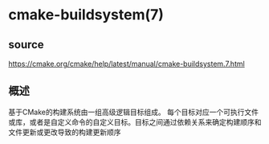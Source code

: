 # cmake-buildsystem(7) 

## source 
https://cmake.org/cmake/help/latest/manual/cmake-buildsystem.7.html

## 概述
基于CMake的构建系统由一组高级逻辑目标组成。 每个目标对应一个可执行文件或库，或者是自定义命令的自定义目标。目标之间通过依赖关系来确定构建顺序和文件更新或更改导致的构建更新顺序